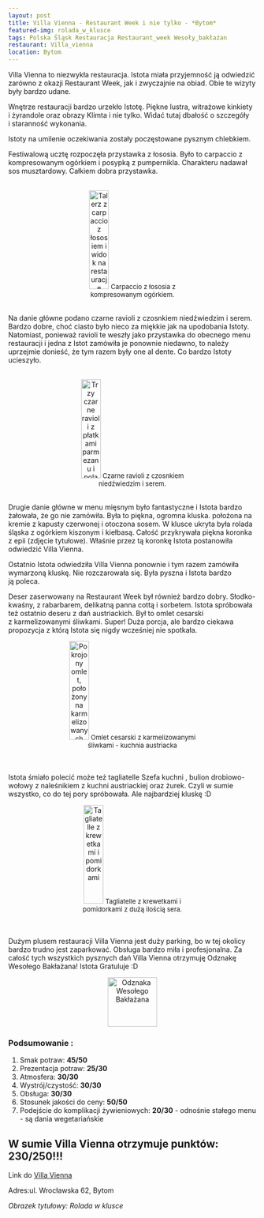 ```yaml
---
layout: post
title: Villa Vienna - Restaurant Week i nie tylko - *Bytom*
featured-img: rolada_w_klusce
tags: Polska Śląsk Restauracja Restaurant_week Wesoły_bakłażan
restaurant: Villa_vienna
location: Bytom
---
```

Villa Vienna to niezwykła restauracja. Istota miała przyjemność ją odwiedzić zarówno z&nbsp;okazji Restaurant Week,
 jak i&nbsp;zwyczajnie na obiad. Obie te wizyty były bardzo udane.

Wnętrze restauracji bardzo urzekło Istotę. Piękne lustra, witrażowe kinkiety
i&nbsp;żyrandole oraz obrazy Klimta i&nbsp;nie tylko. Widać tutaj dbałość o szczegóły i&nbsp;staranność wykonania.

Istoty na umilenie oczekiwania zostały poczęstowane pysznym chlebkiem.

Festiwalową ucztę rozpoczęła przystawka z&nbsp;łososia. Było to carpaccio z kompresowanym ogórkiem
i&nbsp;posypką z pumpernikla. Charakteru nadawał sos musztardowy. Całkiem dobra przystawka.
<br />&ensp;&ensp;&ensp;
<center><div style="width:45%">
 <img src="{{site.url}}/assets/img/posts/salmon_vienna.jpg" alt="Talerz z carpaccio z łososiem i widok na restauracje" height="200px" width="40px" />
 <font size="2">
    Carpaccio z łososia z kompresowanym ogórkiem.
 </font>
</div></center>
<br />

Na danie główne podano czarne ravioli z&nbsp;czosnkiem niedźwiedzim i&nbsp;serem. Bardzo dobre,
choć ciasto było nieco za miękkie jak na upodobania Istoty. Natomiast, ponieważ ravioli te weszły
 jako przystawka do obecnego menu restauracji i&nbsp;jedna z&nbsp;Istot zamówiła je ponownie niedawno,
 to należy uprzejmie donieść, że tym razem były one al&nbsp;dente. Co bardzo Istoty ucieszyło.
<br />&ensp;&ensp;&ensp;
<center><div style="width:55%">
 <img src="{{site.url}}/assets/img/posts/ravioli_vienna.jpg" alt="Trzy czarne ravioli z płatkami parmezanu i polane oliwą" height="200px" width="40px" />
 <font size="2">
     Czarne ravioli z czosnkiem niedźwiedzim i serem.
 </font>
</div></center>
<br />

Drugie danie główne w&nbsp;menu mięsnym było fantastyczne i&nbsp;Istota bardzo żałowała, że go nie zamówiła.
 Była to piękna, ogromna kluska. położona na kremie z kapusty czerwonej i&nbsp;otoczona sosem.
 W&nbsp;klusce ukryta była rolada śląska z&nbsp;ogórkiem kiszonym i&nbsp;kiełbasą. Całość przykrywała piękna koronka
  z&nbsp;epii (zdjęcie tytułowe). Właśnie przez tą koronkę Istota postanowiła odwiedzić Villa Vienna.

Ostatnio Istota odwiedziła Villa Vienna ponownie i&nbsp;tym razem zamówiła wymarzoną kluskę. Nie rozczarowała się.
 Była pyszna i&nbsp;Istota bardzo ją&nbsp;poleca.

Deser zaserwowany na Restaurant Week był również bardzo dobry. Słodko-kwaśny, z&nbsp;rabarbarem, delikatną panna
cottą i&nbsp;sorbetem.
Istota spróbowała też ostatnio deseru z dań austriackich. Był to omlet cesarski z&nbsp;karmelizowanymi śliwkami.
Super! Duża porcja, ale bardzo ciekawa propozycja z&nbsp;którą Istota się nigdy wcześniej nie spotkała.
<center><div style="width:55%">
 <img src="{{site.url}}/assets/img/posts/omlet_cesarski.jpg" alt="Pokrojony omlet, położony na karmelizowanych śliwkach i posypany cukrem pudrem" height="200px" width="40px" />

 <font size="2">
Omlet cesarski z karmelizowanymi śliwkami - kuchnia austriacka
 </font>
</div></center>
<br />&ensp;&ensp;&ensp;

Istota śmiało polecić może też tagliatelle Szefa kuchni , bulion drobiowo-wołowy z&nbsp;naleśnikiem z&nbsp;kuchni
austriackiej oraz żurek. Czyli w sumie wszystko, co do tej pory spróbowała. Ale najbardziej kluskę :D
<center><div style="width:55%">
 <img src="{{site.url}}/assets/img/posts/tagliatelle_vienna.jpg" alt="Tagliatelle z krewetkami i pomidorkami" height="200px" width="40px" />
 <font size="2">
Tagliatelle z krewetkami i pomidorkami z dużą ilością sera.
 </font>
</div></center>
<br />&ensp;&ensp;&ensp;

Dużym plusem restauracji Villa Vienna jest duży parking, bo w&nbsp;tej okolicy bardzo trudno jest zaparkować.
Obsługa bardzo miła i&nbsp;profesjonalna.
Za całość tych wszystkich pysznych dań Villa Vienna otrzymuję Odznakę Wesołego Bakłażana! Istota Gratuluje :D
<center><div style="width:30%">
   <img src="{{site.url}}/assets/img/posts/odznaka.gif" alt="Odznaka Wesołego Bakłażana" height="100" width="auto" />
</div></center>

### Podsumowanie :
1. Smak potraw: **45/50**
2. Prezentacja potraw: **25/30**
3. Atmosfera: **30/30**
4. Wystrój/czystość: **30/30**
5. Obsługa: **30/30**
6. Stosunek jakości do ceny: **50/50**
7. Podejście do komplikacji żywieniowych: **20/30** - odnośnie stałego menu - są dania wegetariańskie

## W sumie Villa Vienna otrzymuje punktów: **230/250!!!**
Link do [Villa Vienna]

Adres:ul. Wrocławska 62, Bytom

_Obrazek tytułowy: Rolada w klusce_

[Villa Vienna]: https://villavienna.pl/




